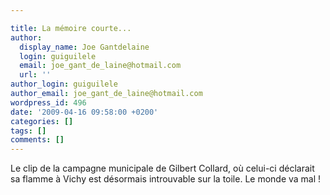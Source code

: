 ```yaml
---

title: La mémoire courte...
author:
  display_name: Joe Gantdelaine
  login: guiguilele
  email: joe_gant_de_laine@hotmail.com
  url: ''
author_login: guiguilele
author_email: joe_gant_de_laine@hotmail.com
wordpress_id: 496
date: '2009-04-16 09:58:00 +0200'
categories: []
tags: []
comments: []
---
```

Le clip de la campagne municipale de Gilbert Collard, où celui-ci déclarait sa flamme à Vichy est désormais introuvable sur la toile. Le monde va mal !
